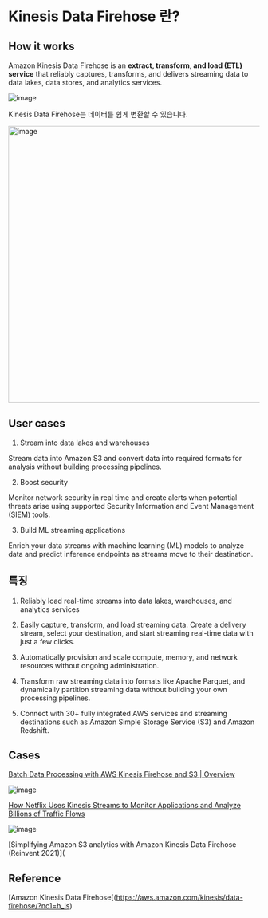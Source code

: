 # Kinesis Data Firehose 란?

## How it works 

Amazon Kinesis Data Firehose is an **extract, transform, and load (ETL) service** that reliably captures, transforms, and delivers streaming data to data lakes, data stores, and analytics services.

![image](https://user-images.githubusercontent.com/52392004/164175010-b8aa82e4-6fbc-42a2-992b-a18348456a3b.png)

Kinesis Data Firehose는 데이터를 쉽게 변환할 수 있습니다.

<img width="555" alt="image" src="https://user-images.githubusercontent.com/52392004/165638323-5731e488-66cb-48a8-8574-db076a3875e4.png">


## User cases

1) Stream into data lakes and warehouses

Stream data into Amazon S3 and convert data into required formats for analysis without building processing pipelines.

2) Boost security

Monitor network security in real time and create alerts when potential threats arise using supported Security Information and Event Management (SIEM) tools.

3) Build ML streaming applications

Enrich your data streams with machine learning (ML) models to analyze data and predict inference endpoints as streams move to their destination.


## 특징

1) Reliably load real-time streams into data lakes, warehouses, and analytics services

2) Easily capture, transform, and load streaming data. Create a delivery stream, select your destination, and start streaming real-time data with just a few clicks.

3) Automatically provision and scale compute, memory, and network resources without ongoing administration.

4) Transform raw streaming data into formats like Apache Parquet, and dynamically partition streaming data without building your own processing pipelines.

5) Connect with 30+ fully integrated AWS services and streaming destinations such as Amazon Simple Storage Service (S3) and Amazon Redshift.


## Cases

[Batch Data Processing with AWS Kinesis Firehose and S3 | Overview](https://www.youtube.com/watch?v=DPT3swb6zgI)

![image](https://user-images.githubusercontent.com/52392004/164176143-88620a53-df06-49b9-8955-dac84af6a09b.png)

[How Netflix Uses Kinesis Streams to Monitor Applications and Analyze Billions of Traffic Flows](https://www.youtube.com/watch?v=8tsIqfvizpU)

![image](https://user-images.githubusercontent.com/52392004/164176361-a6261ad7-d33e-44bd-8835-4eff343978a6.png)


[Simplifying Amazon S3 analytics with Amazon Kinesis Data Firehose (Reinvent 2021)](


## Reference 

[Amazon Kinesis Data Firehose[(https://aws.amazon.com/kinesis/data-firehose/?nc1=h_ls)


